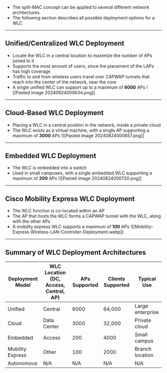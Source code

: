 - The split-MAC concept can be applied to several different network architectures
- The following section describes all possible deployment options for a WLC
---
## Unified/Centralized WLC Deployment
- Locate the WLC in a central location to maximize the number of APs joined to it
- Supports the most amount of users, since the placement of the LAPs has high coverage
- Traffic to and from wireless users travel over CAPWAP tunnels that reach into the center of the network, near the core
- A single unified WLC can support up to a maximum of **6000** APs
![[Pasted image 20240824000634.png]]
---
## Cloud-Based WLC Deployment
- Placing a WLC in a central position in the network, inside a private cloud
- The WLC exists as a virtual machine, with a single AP supporting a maximum of **3000** APs
![[Pasted image 20240824000657.png]]
---
## Embedded WLC Deployment
- The WLC is embedded into a switch
- Used in small campuses, with a single embedded WLC supporting a maximum of **200** APs
![[Pasted image 20240824000720.png]]
---
## Cisco Mobility Express WLC Deployment
- The WLC function is co-located within an AP
- The AP that hosts the WLC forms a CAPWAP tunnel with the WLC, along with the other APs
- A mobility express WLC supports a maximum of **100** APs
![[Mobility-Express-Wireless-LAN-Controller-Deployment.webp]]
---
## Summary of WLC Deployment Architectures

|Deployment Model|WLC Location (DC, Access, Central, AP)|APs Supported|Clients Supported|Typical Use|
|---|---|---|---|---|
|Unified|Central|6000|64,000|Large enterprise|
|Cloud|Data Center|3000|32,000|Private cloud|
|Embedded|Access|200|4000|Small campus|
|Mobility Express|Other|100|2000|Branch location|
|Autonomous|N/A|N/A|N/A|N/A|